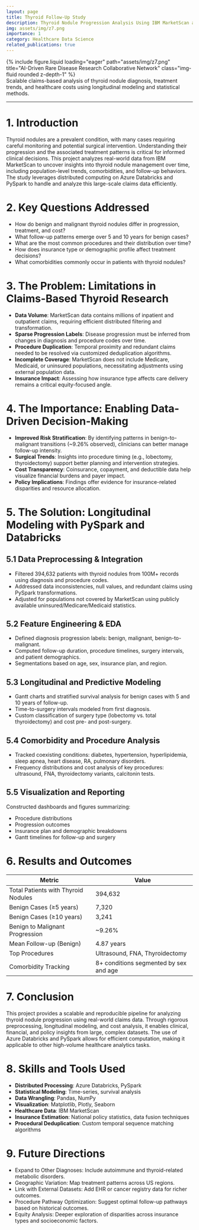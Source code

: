 ```yaml
---
layout: page
title: Thyroid Follow-Up Study
description: Thyroid Nodule Progression Analysis Using IBM MarketScan and Azure Databricks.
img: assets/img/z7.png
importance: 1
category: Healthcare Data Science
related_publications: true
---
```

<!-- ### **Case Study: AI-Driven Rare Disease Research Collaborative Network** -->

<div class="row justify-content-sm-center">
  <div class="col-sm-8 mt-3 mt-md-0">
    {% include figure.liquid loading="eager" path="assets/img/z7.png" title="AI-Driven Rare Disease Research Collaborative Network" class="img-fluid rounded z-depth-1" %}
  </div>
</div>
<div class="caption">
    Scalable claims-based analysis of thyroid nodule diagnosis, treatment trends, and healthcare costs using longitudinal modeling and statistical methods.
</div>

---
# 1. Introduction

Thyroid nodules are a prevalent condition, with many cases requiring careful monitoring and potential surgical intervention. Understanding their progression and the associated treatment patterns is critical for informed clinical decisions. This project analyzes real-world data from IBM MarketScan to uncover insights into thyroid nodule management over time, including population-level trends, comorbidities, and follow-up behaviors. The study leverages distributed computing on Azure Databricks and PySpark to handle and analyze this large-scale claims data efficiently.

# 2. Key Questions Addressed

- How do benign and malignant thyroid nodules differ in progression, treatment, and cost?
- What follow-up patterns emerge over 5 and 10 years for benign cases?
- What are the most common procedures and their distribution over time?
- How does insurance type or demographic profile affect treatment decisions?
- What comorbidities commonly occur in patients with thyroid nodules?

# 3. The Problem: Limitations in Claims-Based Thyroid Research

- **Data Volume**: MarketScan data contains millions of inpatient and outpatient claims, requiring efficient distributed filtering and transformation.
- **Sparse Progression Labels**: Disease progression must be inferred from changes in diagnosis and procedure codes over time.
- **Procedure Duplication**: Temporal proximity and redundant claims needed to be resolved via customized deduplication algorithms.
- **Incomplete Coverage**: MarketScan does not include Medicare, Medicaid, or uninsured populations, necessitating adjustments using external population data.
- **Insurance Impact**: Assessing how insurance type affects care delivery remains a critical equity-focused angle.

# 4. The Importance: Enabling Data-Driven Decision-Making

- **Improved Risk Stratification**: By identifying patterns in benign-to-malignant transitions (~9.26% observed), clinicians can better manage follow-up intensity.
- **Surgical Trends**: Insights into procedure timing (e.g., lobectomy, thyroidectomy) support better planning and intervention strategies.
- **Cost Transparency**: Coinsurance, copayment, and deductible data help visualize financial burdens and payer impact.
- **Policy Implications**: Findings offer evidence for insurance-related disparities and resource allocation.

# 5. The Solution: Longitudinal Modeling with PySpark and Databricks

## 5.1 Data Preprocessing & Integration

- Filtered 394,632 patients with thyroid nodules from 100M+ records using diagnosis and procedure codes.
- Addressed data inconsistencies, null values, and redundant claims using PySpark transformations.
- Adjusted for populations not covered by MarketScan using publicly available uninsured/Medicare/Medicaid statistics.

## 5.2 Feature Engineering & EDA

- Defined diagnosis progression labels: benign, malignant, benign-to-malignant.
- Computed follow-up duration, procedure timelines, surgery intervals, and patient demographics.
- Segmentations based on age, sex, insurance plan, and region.

## 5.3 Longitudinal and Predictive Modeling

- Gantt charts and stratified survival analysis for benign cases with 5 and 10 years of follow-up.
- Time-to-surgery intervals modeled from first diagnosis.
- Custom classification of surgery type (lobectomy vs. total thyroidectomy) and cost pre- and post-surgery.

## 5.4 Comorbidity and Procedure Analysis

- Tracked coexisting conditions: diabetes, hypertension, hyperlipidemia, sleep apnea, heart disease, RA, pulmonary disorders.
- Frequency distributions and cost analysis of key procedures: ultrasound, FNA, thyroidectomy variants, calcitonin tests.

## 5.5 Visualization and Reporting

Constructed dashboards and figures summarizing:

- Procedure distributions
- Progression outcomes
- Insurance plan and demographic breakdowns
- Gantt timelines for follow-up and surgery

# 6. Results and Outcomes

| Metric                          | Value        |
|--------------------------------|--------------|
| Total Patients with Thyroid Nodules | 394,632     |
| Benign Cases (≥5 years)        | 7,320        |
| Benign Cases (≥10 years)       | 3,241        |
| Benign to Malignant Progression | ~9.26%      |
| Mean Follow-up (Benign)        | 4.87 years   |
| Top Procedures                 | Ultrasound, FNA, Thyroidectomy |
| Comorbidity Tracking           | 8+ conditions segmented by sex and age |

# 7. Conclusion

This project provides a scalable and reproducible pipeline for analyzing thyroid nodule progression using real-world claims data. Through rigorous preprocessing, longitudinal modeling, and cost analysis, it enables clinical, financial, and policy insights from large, complex datasets. The use of Azure Databricks and PySpark allows for efficient computation, making it applicable to other high-volume healthcare analytics tasks.

# 8. Skills and Tools Used

- **Distributed Processing**: Azure Databricks, PySpark  
- **Statistical Modeling**: Time-series, survival analysis  
- **Data Wrangling**: Pandas, NumPy  
- **Visualization**: Matplotlib, Plotly, Seaborn  
- **Healthcare Data**: IBM MarketScan  
- **Insurance Estimation**: National policy statistics, data fusion techniques  
- **Procedural Deduplication**: Custom temporal sequence matching algorithms  

# 9. Future Directions

- Expand to Other Diagnoses: Include autoimmune and thyroid-related metabolic disorders.
- Geographic Variation: Map treatment patterns across US regions.
- Link with External Datasets: Add EHR or cancer registry data for richer outcomes.
- Procedure Pathway Optimization: Suggest optimal follow-up pathways based on historical outcomes.
- Equity Analysis: Deeper exploration of disparities across insurance types and socioeconomic factors.
